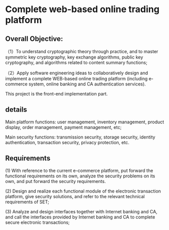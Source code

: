 # Complete web-based online trading platform

## Overall Objective:

（1）To understand cryptographic theory through practice, and to master symmetric key cryptography, key exchange algorithms, public key cryptography, and algorithms related to content summary functions;

（2）Apply software engineering ideas to collaboratively design and implement a complete WEB-based online trading platform (including e-commerce system, online banking and CA authentication services).

This project is the front-end implementation part.

## details

Main platform functions: user management, inventory management, product display, order management, payment management, etc;

Main security functions: transmission security, storage security, identity authentication, transaction security, privacy protection, etc.


## Requirements

(1) With reference to the current e-commerce platform, put forward the functional requirements on its own, analyze the security problems on its own, and put forward the security requirements.

(2) Design and realize each functional module of the electronic transaction platform, give security solutions, and refer to the relevant technical requirements of SET;

(3) Analyze and design interfaces together with Internet banking and CA, and call the interfaces provided by Internet banking and CA to complete secure electronic transactions;
